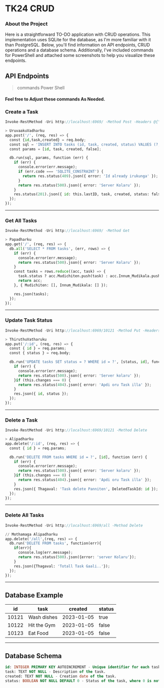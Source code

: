 # TK24 CRUD 

### About the Project

Here is a straightforward TO-DO application with CRUD operations. This implementation uses SQLite for the database, as I'm more familiar with it than PostgreSQL. Below, you'll find information on API endpoints, CRUD operations and a database schema. Additionally, I've included commands for PowerShell and attached some screenshots to help you visualize these endpoints.

## API Endpoints

> commands Power Shell

#### Feel free to Adjust these commands As Needed.


### Create a Task

```javascript
Invoke-RestMethod -Uri http://localhost:6969/ -Method Post -Headers @{"Content-Type"="application/json"} -Body '{"id":"10121","task": "Sample Task", "created": "2023-01-05"}'
```

```python
> UruvaakuVadharku
app.post('/', (req, res) => {
  const {id,task,created} = req.body;
  const sql = 'INSERT INTO tasks (id, task, created, status) VALUES (?, ?, ?, ?)';
  const params = [id, task, created, false];

  db.run(sql, params, function (err) {
    if (err) {
      console.error(err.message);
      if (err.code === 'SQLITE_CONSTRAINT') {
        return res.status(409).json({ error: 'Id already irukunga' });
      }
      return res.status(500).json({ error: 'Server Kolaru' });
    }
    res.status(201).json({ id: this.lastID, task, created, status: false });
  });
});
```
---

### Get All Tasks

```javascript
Invoke-RestMethod -Uri http://localhost:6969/ -Method Get
```

```python
> Papadharku
app.get('/', (req, res) => {
  db.all('SELECT * FROM tasks', (err, rows) => {
    if (err) {
      console.error(err.message);
      return res.status(500).json({ error: 'Server Kolaru' });
    }
    const tasks = rows.reduce((acc, task) => {
      task.status ? acc.Mudichiten.push(task) : acc.Innum_Mudikala.push(task);
      return acc;
    }, { Mudichiten: [], Innum_Mudikala: [] });

    res.json(tasks);
  });
});
```
---

### Update Task Status

```javascript
Invoke-RestMethod -Uri http://localhost:6969/10121 -Method Put -Headers @{"Content-Type"="application/json"} -Body '{"status": true}'
```

```python
> ThiruthuVatharuku
app.put('/:id', (req, res) => {
  const { id } = req.params;
  const { status } = req.body;

  db.run('UPDATE tasks SET status = ? WHERE id = ?', [status, id], function (err) {
    if (err) {
      console.error(err.message);
      return res.status(500).json({ error: 'Server kolaru' });
    }if (this.changes === 0) {
      return res.status(404).json({ error: 'Apdi oru Task illa' });
    }
    res.json({ id, status });
  });
});
```
---

### Delete a Task

```javascript
Invoke-RestMethod -Uri http://localhost:6969/10121 -Method Delete
```

```python
> Alipadharku
app.delete('/:id', (req, res) => {
  const { id } = req.params;

  db.run('DELETE FROM tasks WHERE id = ?', [id], function (err) {
    if (err) {
      console.error(err.message);
      return res.status(500).json({ error: 'Server kolaru' });
    }if (this.changes === 0) {
      return res.status(404).json({ error: 'Apdi oru Task illa' });
    }
    res.json({ Thagaval: 'Task delete Panniten', DeletedTaskId: id });
  });
});
```
---

### Delete All Tasks

```javascript
Invoke-RestMethod -Uri http://localhost:6969/all -Method Delete
```

```python
// Mothamaga Alipadharku
app.delete('/all',(req, res) => {
  db.run('DELETE FROM tasks', function(err){
    if(err){
      console.log(err.message);
      return res.status(500).json({error: 'server Kolaru'});
    }
    res.json({Thagaval: 'Totall Task Gaali..'});
  });
});
```
---

## Database Example

| id    | task          | created      | status |
|-------|---------------|--------------|--------|
| 10121 | Wash dishes   | 2023-01-05   | true   |
| 10122 | Hit the Gym   | 2023-01-05   | false  |
| 10123 | Eat Food      | 2023-01-05   | false  |


---

## Database Schema
```sql
id: INTEGER PRIMARY KEY AUTOINCREMENT - Unique identifier for each task.
task: TEXT NOT NULL - Description of the task.
created: TEXT NOT NULL - Creation date of the task.
status: BOOLEAN NOT NULL DEFAULT 0 - Status of the task, where 0 is not completed and 1 is completed.
```





